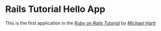 # Rails Tutorial Hello App

This is the first application in the [*Ruby on Rails Tutorial*](http://www.railstutorial.org) by
[*Michael Hartl*](http://www.michaelhartl.com)
